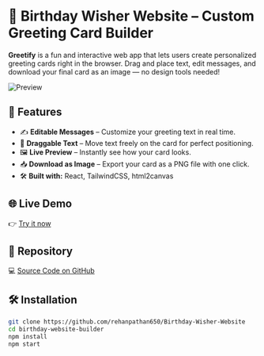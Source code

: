 # 🎉 Birthday Wisher Website – Custom Greeting Card Builder

**Greetify** is a fun and interactive web app that lets users create personalized greeting cards right in the browser. Drag and place text, edit messages, and download your final card as an image — no design tools needed!

![Preview]([https://birthday-wisher-website.vercel.app/) <!-- Optional: Add a preview image link here -->

## 🚀 Features

- ✍️ **Editable Messages** – Customize your greeting text in real time.
- 🎯 **Draggable Text** – Move text freely on the card for perfect positioning.
- 🖼️ **Live Preview** – Instantly see how your card looks.
- 📥 **Download as Image** – Export your card as a PNG file with one click.
- 🛠️ **Built with:** React, TailwindCSS, html2canvas

## 🌐 Live Demo

👉 [Try it now]([https://birthday-wisher-website.vercel.app/])

## 📂 Repository

💻 [Source Code on GitHub](https://github.com/rehanpathan650/Birthday-Wisher-Website)

## 🛠️ Installation

```bash
git clone https://github.com/rehanpathan650/Birthday-Wisher-Website
cd birthday-website-builder
npm install
npm start
